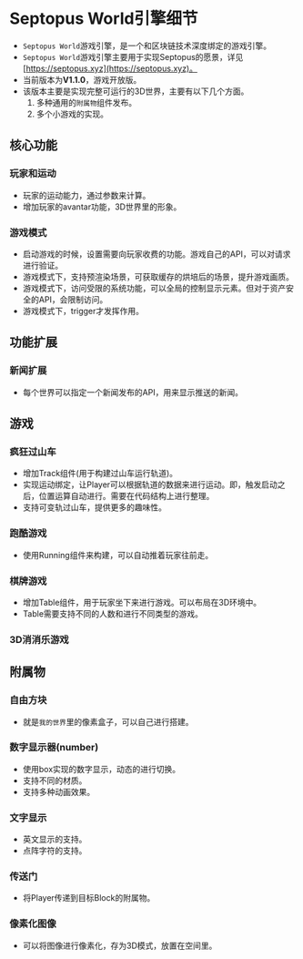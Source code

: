 # Septopus World引擎细节

* `Septopus World`游戏引擎，是一个和区块链技术深度绑定的游戏引擎。
* `Septopus World`游戏引擎主要用于实现Septopus的愿景，详见[https://septopus.xyz](https://septopus.xyz)。
* 当前版本为**V1.1.0**，游戏开放版。
* 该版本主要是实现完整可运行的3D世界，主要有以下几个方面。
    1. 多种通用的`附属物`组件发布。
    2. 多个小游戏的实现。

## 核心功能

### 玩家和运动

* 玩家的运动能力，通过参数来计算。
* 增加玩家的avantar功能，3D世界里的形象。

### 游戏模式

* 启动游戏的时候，设置需要向玩家收费的功能。游戏自己的API，可以对请求进行验证。
* 游戏模式下，支持预渲染场景，可获取缓存的烘培后的场景，提升游戏画质。
* 游戏模式下，访问受限的系统功能，可以全局的控制显示元素。但对于资产安全的API，会限制访问。
* 游戏模式下，trigger才发挥作用。

## 功能扩展

### 新闻扩展

* 每个世界可以指定一个新闻发布的API，用来显示推送的新闻。

## 游戏

### 疯狂过山车

* 增加Track组件(用于构建过山车运行轨道)。
* 实现运动绑定，让Player可以根据轨道的数据来进行运动。即，触发启动之后，位置运算自动进行。需要在代码结构上进行整理。
* 支持可变轨过山车，提供更多的趣味性。

### 跑酷游戏

* 使用Running组件来构建，可以自动推着玩家往前走。

### 棋牌游戏

* 增加Table组件，用于玩家坐下来进行游戏。可以布局在3D环境中。
* Table需要支持不同的人数和进行不同类型的游戏。

### 3D消消乐游戏

## 附属物

### 自由方块

* 就是`我的世界`里的像素盒子，可以自己进行搭建。

### 数字显示器(number)

* 使用box实现的数字显示，动态的进行切换。
* 支持不同的材质。
* 支持多种动画效果。

### 文字显示

* 英文显示的支持。
* 点阵字符的支持。

### 传送门

* 将Player传递到目标Block的附属物。

### 像素化图像

* 可以将图像进行像素化，存为3D模式，放置在空间里。